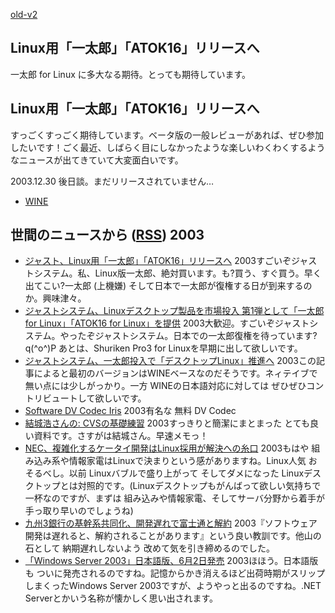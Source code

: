 [old-v2](ig030516-orig.html)

## Linux用「一太郎」「ATOK16」リリースへ

一太郎 for Linux に多大なる期待。とっても期待しています。


## Linux用「一太郎」「ATOK16」リリースへ

すっごくすっごく期待しています。ベータ版の一般レビューがあれば、ぜひ参加したいです！ごく最近、しばらく目にしなかったような楽しいわくわくするようなニュースが出てきていて大変面白いです。

2003.12.30 後日談。まだリリースされていません…


* [WINE](http://www.igapyon.jp/igapyon/diary/keyword/wine.html)

## 世間のニュースから ([RSS](ig030516-news.xml)) 2003


* [ジャスト、Linux用「一太郎」「ATOK16」リリースへ](http://www.zdnet.co.jp/news/0305/15/njbt_01.html)  2003すごいぞジャストシステム。私、Linux版一太郎、絶対買います。も?買う、すぐ買う。早く出てこい?一太郎 (上機嫌) そして日本で一太郎が復権する日が到来するのか。興味津々。
* [ジャストシステム、Linuxデスクトップ製品を市場投入 第1弾として「一太郎 for Linux」「ATOK16 for Linux」を提供](http://www.justsystem.co.jp/news/2003f/news/j05151.html)  2003大歓迎。すごいぞジャストシステム。やったぞジャストシステム。日本での一太郎復権を待っています? q(^o^)P あとは、Shuriken Pro3 for Linuxを早期に出して欲しいです。
* [ジャストシステム、一太郎投入で「デスクトップLinux」推進へ](http://biztech.nikkeibp.co.jp/wcs/leaf/CID/onair/biztech/gen/247010)  2003この記事によると最初のバージョンはWINEベースなのだそうです。ネィテイブで無い点には少しがっかり。一方 WINEの日本語対応に対しては ぜひぜひコントリビュートして欲しいです。
* [Software DV Codec Iris](http://www.ops.dti.ne.jp/~vsync/software/dviris/dviris.html)  2003有名な 無料 DV Codec
* [結城浩さんの: CVSの基礎練習](http://www.hyuki.com/techinfo/cvsinit.html)  2003すっきりと簡潔にまとまった とても良い資料です。さすがは結城さん。早速メモっ！
* [NEC、複雑化するケータイ開発はLinux採用が解決への糸口](http://biztech.nikkeibp.co.jp/wcs/leaf/CID/onair/biztech/elec/246827)  2003もはや 組み込み系や情報家電はLinuxで決まりという感がありますね。Linux人気 おそるべし。以前 Linuxバブルで盛り上がって そしてダメになった Linuxデスクトップとは対照的です。(Linuxデスクトップもがんばって欲しい気持ちで一杯なのですが、まずは 組み込みや情報家電、そしてサーバ分野から着手が手っ取り早いのでしょうね)
* [九州3銀行の基幹系共同化、開発遅れで富士通と解約](http://www.zdnet.co.jp/news/0305/07/njbt_02.html)  2003『ソフトウェア開発は遅れると、解約されることがあります』という良い教訓です。他山の石として 納期遅れしないよう 改めて気を引き締めるのでした。
* [「Windows Server 2003」日本語版、6月2日発売](http://www.zdnet.co.jp/news/0305/15/njbt_03.html)  2003ほほう。日本語版も ついに発売されるのですね。記憶からかき消えるほど出荷時期がスリップしまくったWindows Server 2003ですが、ようやっと出るのですね。.NET Serverとかいう名称が懐かしく思い出されます。